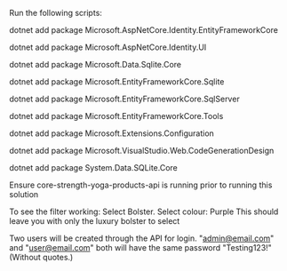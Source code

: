 ﻿Run the following scripts:

dotnet add package Microsoft.AspNetCore.Identity.EntityFrameworkCore

dotnet add package Microsoft.AspNetCore.Identity.UI

dotnet add package Microsoft.Data.Sqlite.Core

dotnet add package Microsoft.EntityFrameworkCore.Sqlite

dotnet add package Microsoft.EntityFrameworkCore.SqlServer

dotnet add package Microsoft.EntityFrameworkCore.Tools

dotnet add package Microsoft.Extensions.Configuration

dotnet add package Microsoft.VisualStudio.Web.CodeGenerationDesign

dotnet add package System.Data.SQLite.Core
	
Ensure core-strength-yoga-products-api is running prior to running this solution

To see the filter working:
Select Bolster. Select colour: Purple
This should leave you with only the luxury bolster to select

Two users will be created through the API for login. "admin@email.com" and "user@email.com" both will have the same password "Testing123!" (Without quotes.)
